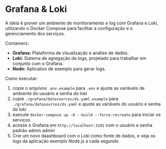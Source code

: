 # Grafana & Loki

A ideia é prover um ambiente de monitoramento e log com Grafana e Loki, utilizando o Docker Compose para facilitar a configuração e o gerenciamento dos serviços.

Containers:
- **Grafana:** Plataforma de visualização e análise de dados.
- **Loki:** Sistema de agregação de logs, projetado para trabalhar em conjunto com o Grafana.
- **Node:** Aplicativo de exemplo para gerar logs.

Como executar:
1. copie o arquivos `.env.example` para `.env` e ajuste as variáveis de ambiente do usuário e senha do loki
2. copie `./grafana/datasources/ds.yaml.example` para `./grafana/datasources/ds.yaml` e ajuste as variáveis do usuário e senha do loki
3. execute `docker-compose up -d --build --force-recreate` para iniciar os serviços
4. acesse o Grafana em `http://localhost:3101` com o usuário e senha padrão admin admin
5. Crie um novo daashboard com o Loki como fonte de dados, e veja os logs da aplicação exemplo Node.js a cada segundo